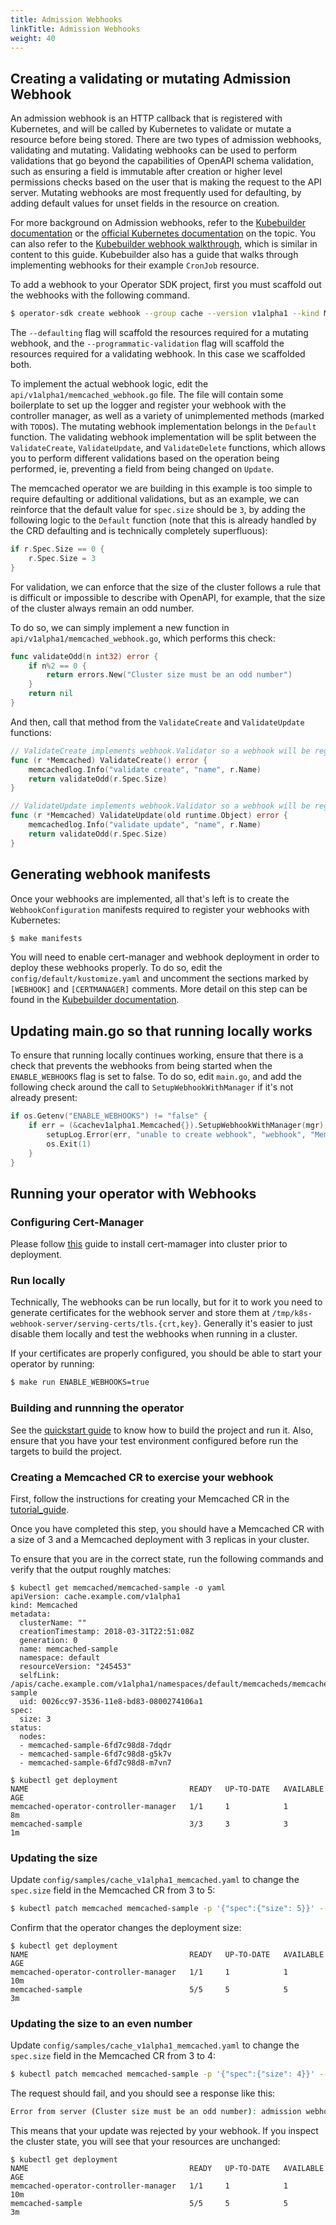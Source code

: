 ```yaml
---
title: Admission Webhooks
linkTitle: Admission Webhooks
weight: 40
---
```


## Creating a validating or mutating Admission Webhook

An admission webhook is an HTTP callback that is registered with Kubernetes, and will be called by Kubernetes to validate or mutate
a resource before being stored. There are two types of admission webhooks, validating and mutating. Validating webhooks can be used
to perform validations that go beyond the capabilities of OpenAPI schema validation, such as ensuring a field is immutable after
creation or higher level permissions checks based on the user that is making the request to the API server. Mutating webhooks are
most frequently used for defaulting, by adding default values for unset fields in the resource on creation.

For more background on Admission webhooks, refer to the [Kubebuilder documentation][kubebuilder_admission_controllers] 
or the [official Kubernetes documentation][kubernetes_admission_controllers] on the topic. You can also refer to the
[Kubebuilder webhook walkthrough][kubebuilder_cronjob_webhook], which is similar in content to this guide.
Kubebuilder also has a guide
that walks through implementing webhooks for their example `CronJob` resource.

To add a webhook to your Operator SDK project, first you must scaffold out the webhooks with the following command.

```sh
$ operator-sdk create webhook --group cache --version v1alpha1 --kind Memcached --defaulting --programmatic-validation
```

The `--defaulting` flag will scaffold  the resources required for a mutating webhook, and the `--programmatic-validation` flag will
scaffold the resources required for a validating webhook. In this case we scaffolded both.

To implement the actual webhook logic, edit the `api/v1alpha1/memcached_webhook.go` file. The file will
contain some boilerplate to set up the logger and register your webhook with the controller manager, as
well as a variety of unimplemented methods (marked with `TODO`s). The mutating webhook implementation
belongs in the `Default` function. The validating webhook implementation will be split between the
`ValidateCreate`, `ValidateUpdate`, and `ValidateDelete` functions, which allows you to perform different
validations based on the operation being performed, ie, preventing a field from being changed on `Update`. 

The memcached operator we are building in this example is too simple to require defaulting or
additional validations, but as an example, we can reinforce that the default value for `spec.size` should be `3`, by adding the following logic to the `Default` function (note that this is already handled by the CRD defaulting and is technically completely superfluous):

```go
if r.Spec.Size == 0 {
    r.Spec.Size = 3
}
```

For validation, we can enforce that the size of the cluster follows a rule that is difficult or impossible
to describe with OpenAPI, for example, that the size of the cluster always remain an odd number.

To do so, we can simply implement a new function in `api/v1alpha1/memcached_webhook.go`, which performs this check:

```go
func validateOdd(n int32) error {
	if n%2 == 0 {
		return errors.New("Cluster size must be an odd number")
	}
	return nil
}
```

And then, call that method from the `ValidateCreate` and `ValidateUpdate` functions:

```go
// ValidateCreate implements webhook.Validator so a webhook will be registered for the type
func (r *Memcached) ValidateCreate() error {
	memcachedlog.Info("validate create", "name", r.Name)
	return validateOdd(r.Spec.Size)
}

// ValidateUpdate implements webhook.Validator so a webhook will be registered for the type
func (r *Memcached) ValidateUpdate(old runtime.Object) error {
	memcachedlog.Info("validate update", "name", r.Name)
	return validateOdd(r.Spec.Size)
}
```

## Generating webhook manifests 

Once your webhooks are implemented, all that's left is to create the `WebhookConfiguration` manifests
required to register your webhooks with Kubernetes:

```sh
$ make manifests
```

You will need to enable cert-manager and webhook deployment in order to deploy these webhooks properly.
To do so, edit the `config/default/kustomize.yaml` and uncomment the sections marked by `[WEBHOOK]` and `[CERTMANAGER]` comments. More detail on this step can be found in the 
[Kubebuilder documentation][kubebuilder_running_webhook].

## Updating main.go so that running locally works

To ensure that running locally continues working, ensure that there is a check that prevents
the webhooks from being started when the `ENABLE_WEBHOOKS` flag is set to false. To do so,
edit `main.go`, and add the following check around the call to `SetupWebhookWithManager` if it's not already present:

```go
if os.Getenv("ENABLE_WEBHOOKS") != "false" {
	if err = (&cachev1alpha1.Memcached{}).SetupWebhookWithManager(mgr); err != nil {
		setupLog.Error(err, "unable to create webhook", "webhook", "Memcached")
		os.Exit(1)
	}
}
```

## Running your operator with Webhooks

### Configuring Cert-Manager

Please follow [this][certmanager] guide to install cert-mamager into cluster prior to deployment.

### Run locally

Technically, The webhooks can be run locally, but for it to work you need to generate certificates for the webhook server
and store them at `/tmp/k8s-webhook-server/serving-certs/tls.{crt,key}`. Generally it's easier to just disable
them locally and test the webhooks when running in a cluster.

If your certificates are properly configured, you should be able to start your operator by running:

```sh
$ make run ENABLE_WEBHOOKS=true
```

### Building and runnning the operator

See the [quickstart guide][quickstart] to know how to build the project and run it. Also, 
ensure that you have your test environment configured before run the targets to build the project.

### Creating a Memcached CR to exercise your webhook

First, follow the instructions for creating your Memcached CR in the [tutorial_guide][tutorial_create_a_cr].

Once you have completed this step, you should have a Memcached CR with a size of 3 and a Memcached deployment
with 3 replicas in your cluster.

To ensure that you are in the correct state, run the following commands and verify that the output
roughly matches:

```console
$ kubectl get memcached/memcached-sample -o yaml
apiVersion: cache.example.com/v1alpha1
kind: Memcached
metadata:
  clusterName: ""
  creationTimestamp: 2018-03-31T22:51:08Z
  generation: 0
  name: memcached-sample
  namespace: default
  resourceVersion: "245453"
  selfLink: /apis/cache.example.com/v1alpha1/namespaces/default/memcacheds/memcached-sample
  uid: 0026cc97-3536-11e8-bd83-0800274106a1
spec:
  size: 3
status:
  nodes:
  - memcached-sample-6fd7c98d8-7dqdr
  - memcached-sample-6fd7c98d8-g5k7v
  - memcached-sample-6fd7c98d8-m7vn7
```

```console
$ kubectl get deployment
NAME                                    READY   UP-TO-DATE   AVAILABLE   AGE
memcached-operator-controller-manager   1/1     1            1           8m
memcached-sample                        3/3     3            3           1m
```

### Updating the size

Update `config/samples/cache_v1alpha1_memcached.yaml` to change the `spec.size` field in the Memcached CR from 3 to 5:

```sh
$ kubectl patch memcached memcached-sample -p '{"spec":{"size": 5}}' --type=merge
```

Confirm that the operator changes the deployment size:

```console
$ kubectl get deployment
NAME                                    READY   UP-TO-DATE   AVAILABLE   AGE
memcached-operator-controller-manager   1/1     1            1           10m
memcached-sample                        5/5     5            5           3m
```

### Updating the size to an even number

Update `config/samples/cache_v1alpha1_memcached.yaml` to change the `spec.size` field in the Memcached CR from 3 to 4:

```sh
$ kubectl patch memcached memcached-sample -p '{"spec":{"size": 4}}' --type=merge
```

The request should fail, and you should see a response like this:

```sh
Error from server (Cluster size must be an odd number): admission webhook "vmemcached.kb.io" denied the request: Cluster size must be an odd number
```

This means that your update was rejected by your webhook. If you inspect the cluster state, you will see that your
resources are unchanged:

```console
$ kubectl get deployment
NAME                                    READY   UP-TO-DATE   AVAILABLE   AGE
memcached-operator-controller-manager   1/1     1            1           10m
memcached-sample                        5/5     5            5           3m
```

[quickstart]: /docs/building-operators/golang/quickstart/
[tutorial_create_a_cr]: /docs/building-operators/golang/tutorial/#creating-a-new-api-and-controller

[kubebuilder_admission_controllers]: https://book.kubebuilder.io/reference/admission-webhook.html
[kubebuilder_cronjob_webhook]: https://book.kubebuilder.io/cronjob-tutorial/webhook-implementation.html
[kubebuilder_running_webhook]: https://book.kubebuilder.io/cronjob-tutorial/running-webhook.html
[kubernetes_admission_controllers]: https://kubernetes.io/docs/reference/access-authn-authz/extensible-admission-controllers/
[certmanager]: https://cert-manager.io/docs/installation/kubernetes/
